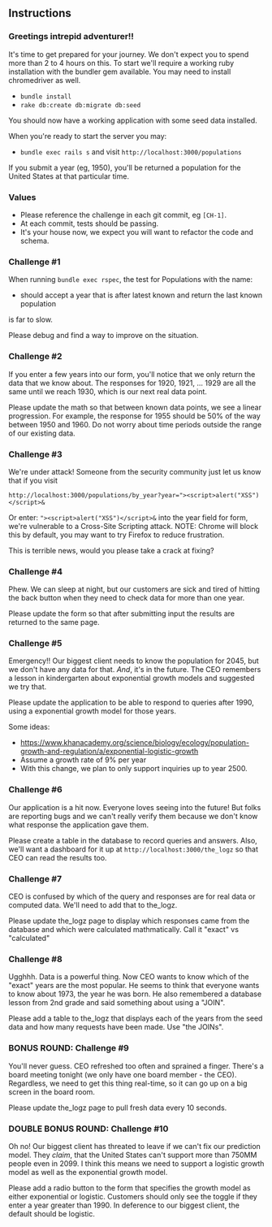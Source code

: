 ## Instructions

### Greetings intrepid adventurer!!

It's time to get prepared for your journey. We don't expect you to spend
more than 2 to 4 hours on this. To start we'll require a working ruby
installation with the bundler gem available. You may need to install
chromedriver as well.

* `bundle install`
* `rake db:create db:migrate db:seed`

You should now have a working application with some seed data installed.

When you're ready to start the server you may:

* `bundle exec rails s` and visit `http://localhost:3000/populations`

If you submit a year (eg, 1950), you'll be returned a population for the United
States at that particular time. 

### Values

* Please reference the challenge in each git commit, eg `[CH-1]`.
* At each commit, tests should be passing.
* It's your house now, we expect you will want to refactor the code and schema.

### Challenge #1

When running `bundle exec rspec`, the test for Populations with the name:

* should accept a year that is after latest known and return the last known population

is far to slow.

Please debug and find a way to improve on the situation.

### Challenge #2

If you enter a few years into our form, you'll notice that we only return the
data that we know about. The responses for 1920, 1921, ... 1929 are all the same
until we reach 1930, which is our next real data point.

Please update the math so that between known data points, we see a linear
progression. For example, the response for 1955 should be 50% of the way between
1950 and 1960. Do not worry about time periods outside the range of our existing
data.

### Challenge #3

We're under attack! Someone from the security community just let us know that if
you visit

`http://localhost:3000/populations/by_year?year="><script>alert("XSS")</script>&`

Or enter: `"><script>alert("XSS")</script>&` into the year field for form, we're
vulnerable to a Cross-Site Scripting attack. NOTE: Chrome will block this by
default, you may want to try Firefox to reduce frustration.

This is terrible news, would you please take a crack at fixing?

### Challenge #4

Phew. We can sleep at night, but our customers are sick and tired of hitting the
back button when they need to check data for more than one year.

Please update the form so that after submitting input the results are returned
to the same page.

### Challenge #5

Emergency!! Our biggest client needs to know the population for 2045, but we
don't have any data for that. *And*, it's in the future. The CEO remembers a
lesson in kindergarten about exponential growth models and suggested we try that.

Please update the application to be able to respond to queries after 1990,
using a exponential growth model for those years.

Some ideas:
* https://www.khanacademy.org/science/biology/ecology/population-growth-and-regulation/a/exponential-logistic-growth
* Assume a growth rate of 9% per year
* With this change, we plan to only support inquiries up to year 2500.

### Challenge #6

Our application is a hit now. Everyone loves seeing into the future! But folks
are reporting bugs and we can't really verify them because we don't know what
response the application gave them.

Please create a table in the database to record queries and answers. Also, we'll
want a dashboard for it up at `http://localhost:3000/the_logz` so that CEO can
read the results too.

### Challenge #7

CEO is confused by which of the query and responses are for real data or
computed data. We'll need to add that to the_logz.

Please update the_logz page to display which responses came from the database
and which were calculated mathmatically. Call it "exact" vs "calculated"

### Challenge #8

Ugghhh. Data is a powerful thing. Now CEO wants to know which of the "exact"
years are the most popular. He seems to think that everyone wants to know about
1973, the year he was born. He also remembered a database lesson from 2nd grade
and said something about using a "JOIN".

Please add a table to the_logz that displays each of the years from the seed
data and how many requests have been made. Use "the JOINs".

### BONUS ROUND: Challenge #9

You'll never guess. CEO refreshed too often and sprained a finger. There's a
board meeting tonight (we only have one board member - the CEO). Regardless,
we need to get this thing real-time, so it can go up on a big screen in the
board room.

Please update the_logz page to pull fresh data every 10 seconds.

### DOUBLE BONUS ROUND: Challenge #10

Oh no! Our biggest client has threated to leave if we can't fix our prediction
model. They *claim*, that the United States can't support more than 750MM people
even in 2099. I think this means we need to support a logistic growth model as
well as the exponential growth model.

Please add a radio button to the form that specifies the growth model as either
exponential or logistic. Customers should only see the toggle if they enter a
year greater than 1990. In deference to our biggest client, the default should
be logistic.
